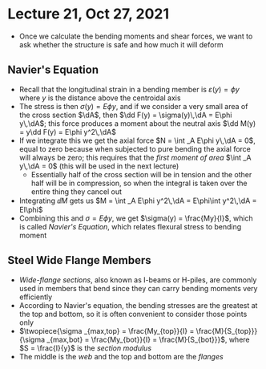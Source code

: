 # Lecture 21, Oct 27, 2021

* Once we calculate the bending moments and shear forces, we want to ask whether the structure is safe and how much it will deform

## Navier's Equation

* Recall that the longitudinal strain in a bending member is $\varepsilon(y) = \phi y$ where $y$ is the distance above the centroidal axis
* The stress is then $\sigma(y) = E\phi y$, and if we consider a very small area of the cross section $\dA$, then $\dd F(y) = \sigma(y)\,\dA = E\phi y\,\dA$; this force produces a moment about the neutral axis $\dd M(y) = y\dd F(y) = E\phi y^2\,\dA$
* If we integrate this we get the axial force $N = \int _A E\phi y\,\dA = 0$, equal to zero because when subjected to pure bending the axial force will always be zero; this requires that the *first moment of area* $\int _A y\,\dA = 0$ (this will be used in the next lecture)
	* Essentially half of the cross section will be in tension and the other half will be in compression, so when the integral is taken over the entire thing they cancel out
* Integrating $\dd M$ gets us $M = \int _A E\phi y^2\,\dA = E\phi\int y^2\,\dA = EI\phi$
* Combining this and $\sigma = E\phi y$, we get $\sigma(y) = \frac{My}{I}$, which is called *Navier's Equation*, which relates flexural stress to bending moment

## Steel Wide Flange Members

* *Wide-flange sections*, also known as I-beams or H-piles, are commonly used in members that bend since they can carry bending moments very efficiently
* According to Navier's equation, the bending stresses are the greatest at the top and bottom, so it is often convenient to consider those points only
* $\twopiece{\sigma _{max,top} = \frac{My_{top}}{I} = \frac{M}{S_{top}}}{\sigma _{max,bot} = \frac{My_{bot}}{I} = \frac{M}{S_{bot}}}$, where $S = \frac{I}{y}$ is the *section modulus*
* The middle is the *web* and the top and bottom are the *flanges*

